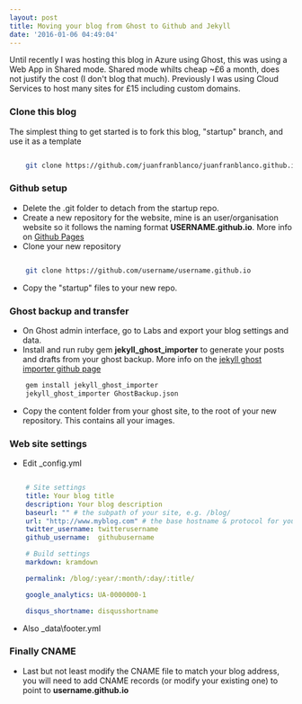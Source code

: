 ```yaml
---
layout: post
title: Moving your blog from Ghost to Github and Jekyll
date: '2016-01-06 04:49:04'
---
```


Until recently I was hosting this blog in Azure using Ghost, this was using a Web App in Shared mode. Shared mode whilts cheap ~£6 a month, does not justify the cost (I don't blog that much). 
Previously I was using Cloud Services to host many sites for £15 including custom domains.

### Clone this blog

The simplest thing to get started is to fork this blog, "startup" branch, and use it as a template

``` bash

    git clone https://github.com/juanfranblanco/juanfranblanco.github.io.git -b startup --single-branch

```

### Github setup

* Delete the .git folder to detach from the startup repo. 
* Create a new repository for the website, mine is an user/organisation website so it follows the naming format **USERNAME.github.io**. More info on [Github Pages](https://pages.github.com/)
* Clone your new repository 

``` bash

    git clone https://github.com/username/username.github.io

```

* Copy the "startup" files to your new repo.

### Ghost backup and transfer

* On Ghost admin interface, go to Labs and export your blog settings and data. 
* Install and run ruby gem **jekyll_ghost_importer** to generate your posts and drafts from your ghost backup. More info on the [jekyll ghost importer github page](https://github.com/eloyesp/jekyll_ghost_importer)

``` bash
    gem install jekyll_ghost_importer
    jekyll_ghost_importer GhostBackup.json

```

* Copy the content folder from your ghost site, to the root of your new repository. This contains all your images.

### Web site settings

* Edit _config.yml

``` yaml

    # Site settings
    title: Your blog title
    description: Your blog description
    baseurl: "" # the subpath of your site, e.g. /blog/
    url: "http://www.myblog.com" # the base hostname & protocol for your site
    twitter_username: twitterusername
    github_username:  githubusername

    # Build settings
    markdown: kramdown

    permalink: /blog/:year/:month/:day/:title/

    google_analytics: UA-0000000-1

    disqus_shortname: disqusshortname

```

* Also _data\footer.yml

### Finally CNAME

* Last but not least modify the CNAME file to match your blog address, you will need to add CNAME records (or modify your existing one) to point to **username.github.io**
